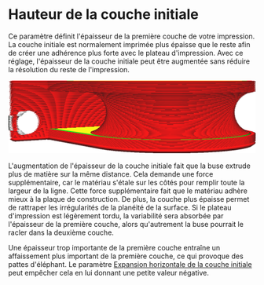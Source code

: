 Hauteur de la couche initiale
====
Ce paramètre définit l'épaisseur de la première couche de votre impression. La couche initiale est normalement imprimée plus épaisse que le reste afin de créer une adhérence plus forte avec le plateau d'impression. Avec ce réglage, l'épaisseur de la couche initiale peut être augmentée sans réduire la résolution du reste de l'impression.

![La couche initiale est plus épaisse que le reste des couches](../../../articles/images/layer_height_0.png)

L'augmentation de l'épaisseur de la couche initiale fait que la buse extrude plus de matière sur la même distance. Cela demande une force supplémentaire, car le matériau s'étale sur les côtés pour remplir toute la largeur de la ligne. Cette force supplémentaire fait que le matériau adhère mieux à la plaque de construction. De plus, la couche plus épaisse permet de rattraper les irrégularités de la planéité de la surface. Si le plateau d'impression est légèrement tordu, la variabilité sera absorbée par l'épaisseur de la première couche, alors qu'autrement la buse pourrait le racler dans la deuxième couche.

Une épaisseur trop importante de la première couche entraîne un affaissement plus important de la première couche, ce qui provoque des pattes d'éléphant. Le paramètre [Expansion horizontale de la couche initiale](../shell/xy_offset_layer_0.md) peut empêcher cela en lui donnant une petite valeur négative.
